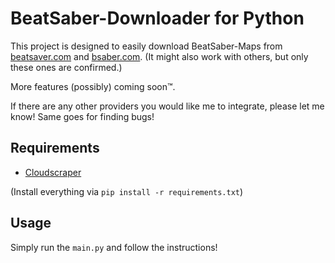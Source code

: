 # BeatSaber-Downloader for Python

This project is designed to easily download BeatSaber-Maps from [beatsaver.com](https://beatsaver.com) and [bsaber.com](https://bsaber.com). (It might also work with others, but only these ones are confirmed.)

More features (possibly) coming soon™.

If there are any other providers you would like me to integrate, please let me know!
Same goes for finding bugs!

## Requirements
 * [Cloudscraper](https://pypi.org/project/cloudscraper/)

(Install everything via `pip install -r requirements.txt`)

## Usage
Simply run the `main.py` and follow the instructions!